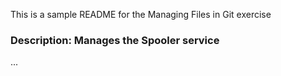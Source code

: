This is a sample README for the Managing Files in Git exercise

### Description: Manages the Spooler service

...
